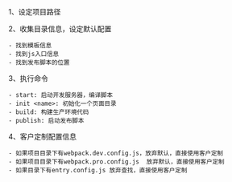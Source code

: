 1、设定项目路径

2、收集目录信息，设定默认配置

    - 找到模板信息
    - 找到js入口信息
    - 找到发布脚本的位置

3、执行命令

    - start: 启动开发服务器，编译脚本
    - init <name>: 初始化一个页面目录
    - build: 构建生产环境代码
    - publish: 启动发布脚本

4、客户定制配置信息

    - 如果项目目录下有webpack.dev.config.js，放弃默认，直接使用客户定制
    - 如果项目目录下有webpack.pro.config.js  放弃默认，直接使用客户定制
    - 如果目录下有entry.config.js 放弃查找，直接使用客户定制

